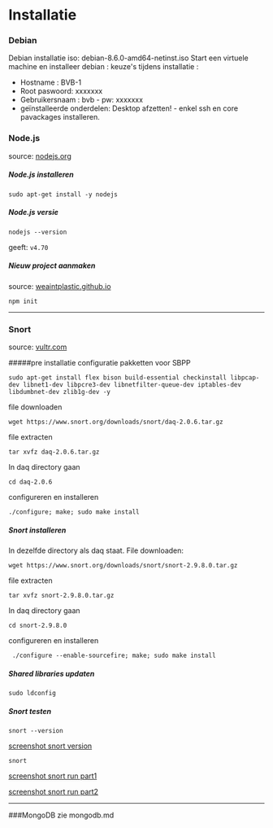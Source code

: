 # Installatie

### Debian

Debian installatie iso: debian-8.6.0-amd64-netinst.iso
Start een virtuele machine en installeer debian :
keuze's tijdens installatie :
- Hostname : BVB-1
- Root paswoord: xxxxxxx
- Gebruikersnaam : bvb - pw: xxxxxxx
- geïnstalleerde onderdelen: Desktop afzetten! - enkel ssh en core pavackages installeren.

### Node.js
source: [nodejs.org](https://nodejs.org/en/download/package-manager/)
##### Node.js installeren
```
sudo apt-get install -y nodejs
```

##### Node.js versie
```
nodejs --version
```
geeft:
`
v4.70
`



##### Nieuw project aanmaken
source: [weaintplastic.github.io](http://weaintplastic.github.io/web-development-field-guide/Development/Frontend_Development/Setting_up_your_project/Setup_Dependency_Managers/Node_Package_Manager/Initialize_NPM_on_a_new_project.html)
```
npm init
```
***
### Snort

source: [vultr.com](https://www.vultr.com/docs/how-to-configure-snort-on-debian)

#####pre installatie configuratie
pakketten voor SBPP
```
sudo apt-get install flex bison build-essential checkinstall libpcap-dev libnet1-dev libpcre3-dev libnetfilter-queue-dev iptables-dev libdumbnet-dev zlib1g-dev -y
```
file downloaden
```
wget https://www.snort.org/downloads/snort/daq-2.0.6.tar.gz
```
file extracten
```
tar xvfz daq-2.0.6.tar.gz
```
In daq directory gaan
```
cd daq-2.0.6
```
configureren en installeren
```
./configure; make; sudo make install
```

##### Snort installeren
In dezelfde directory als daq staat.
File downloaden:
```
wget https://www.snort.org/downloads/snort/snort-2.9.8.0.tar.gz
```
file extracten
```
tar xvfz snort-2.9.8.0.tar.gz
```
In daq directory gaan
```
cd snort-2.9.8.0
```
configureren en installeren
```
 ./configure --enable-sourcefire; make; sudo make install
```

##### Shared libraries updaten
```
sudo ldconfig
```

##### Snort testen
```
snort --version
```
[screenshot snort version](https://github.com/benjaminvb/Webservices/blob/master/documentation/screenshots/snort_version.png)
```
snort
```
[screenshot snort run part1](https://github.com/benjaminvb/Webservices/blob/master/documentation/screenshots/snortp1.png)

[screenshot snort run part2](https://github.com/benjaminvb/Webservices/blob/master/documentation/screenshots/snort%20p2.png)
***

###MongoDB
zie mongodb.md
